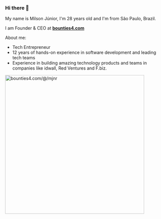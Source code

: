 ### Hi there 👋

My name is Milson Júnior, I'm 28 years old and I'm from São Paulo, Brazil.

I am Founder & CEO at **[bounties4.com](https://www.bounties4.com)**

About me:
- Tech Entrepreneur
- 12 years of hands-on experience in software development and leading tech teams
- Experience in building amazing technology products and teams in companies like idwall, Red Ventures and F.biz.

<a href="https://bounties4.com/@/mjnr" target="_blank">
    <img src="https://storage.googleapis.com/profile_avatar/production/0387278f-5c7f-5a9a-a7f5-34e481a64fff/1696444680248_badge.png" width="450" alt="bounties4.com/@/mjnr" title="bounties4.com/@/mjnr">
</a>

